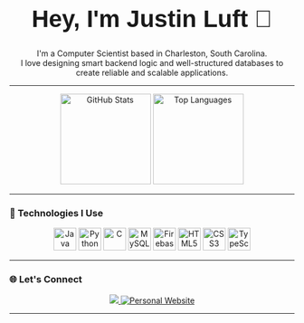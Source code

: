 <h1 align="center" style="font-family: 'Futura', sans-serif; font-weight: 900; font-size: 3em;">Hey, I'm Justin Luft 👋</h1>

<p align="center">I'm a Computer Scientist based in Charleston, South Carolina.<br>
I love designing smart backend logic and well-structured databases to create reliable and scalable applications.</p>

---

<p align="center">
  <img src="https://github-readme-stats.vercel.app/api?username=JustinLuft&hide_title=false&hide_rank=false&show_icons=true&include_all_commits=true&count_private=true&theme=dracula&hide_border=false" height="160" alt="GitHub Stats" />
  <img src="https://github-readme-stats.vercel.app/api/top-langs?username=JustinLuft&layout=compact&langs_count=6&theme=dracula&hide_border=false" height="160" alt="Top Languages" />
</p>

---

### 🧰 Technologies I Use

<div align="center">
  <img src="https://cdn.jsdelivr.net/gh/devicons/devicon/icons/java/java-original.svg" height="40" alt="Java" />
<img src="https://cdn.jsdelivr.net/gh/devicons/devicon/icons/python/python-original.svg" height="40" alt="Python" />
<img src="https://cdn.jsdelivr.net/gh/devicons/devicon/icons/c/c-original.svg" height="40" alt="C" />
<img src="https://cdn.jsdelivr.net/gh/devicons/devicon/icons/mysql/mysql-original.svg" height="40" alt="MySQL" />
<img src="https://cdn.jsdelivr.net/gh/devicons/devicon/icons/firebase/firebase-plain.svg" height="40" alt="Firebase" />
<img src="https://cdn.jsdelivr.net/gh/devicons/devicon/icons/html5/html5-original.svg" height="40" alt="HTML5" />
<img src="https://cdn.jsdelivr.net/gh/devicons/devicon/icons/css3/css3-original.svg" height="40" alt="CSS3" />
<img src="https://cdn.jsdelivr.net/gh/devicons/devicon/icons/typescript/typescript-original.svg" height="40" alt="TypeScript" />

</div>

---

### 🌐 Let's Connect

<p align="center">
  <a href="https://www.linkedin.com/in/justin-luft-ab2aa9224/" target="_blank">
    <img src="https://img.shields.io/badge/LinkedIn-0077B5?style=for-the-badge&logo=linkedin&logoColor=white" />
  </a>
  <a href="https://portfolioweb-k020.onrender.com/" target="_blank" rel="noopener noreferrer">
    <img src="https://img.shields.io/badge/Personal%20Website-4CAF50?style=for-the-badge&logo=web&logoColor=white" alt="Personal Website" />
  </a>
</p>

---


